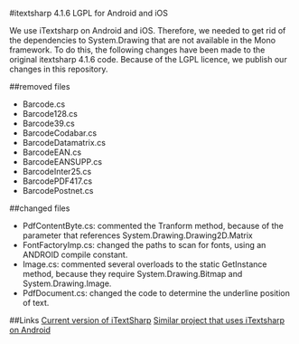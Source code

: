 #itextsharp 4.1.6 LGPL for Android and iOS

We use iTextsharp on Android and iOS. Therefore, we needed to get rid of the dependencies to System.Drawing that are not available in the Mono framework.
To do this, the following changes have been made to the original itextsharp 4.1.6 code. Because of the LGPL licence, we publish our changes in this repository.

##removed files
 - Barcode.cs 
 - Barcode128.cs
 - Barcode39.cs
 - BarcodeCodabar.cs
 - BarcodeDatamatrix.cs
 - BarcodeEAN.cs
 - BarcodeEANSUPP.cs
 - BarcodeInter25.cs
 - BarcodePDF417.cs
 - BarcodePostnet.cs

##changed files
 - PdfContentByte.cs: commented the Tranform method, because of the parameter that references System.Drawing.Drawing2D.Matrix
 - FontFactoryImp.cs: changed the paths to scan for fonts, using an ANDROID compile constant.
 - Image.cs: commented several overloads to the static GetInstance method, because they require System.Drawing.Bitmap and System.Drawing.Image.
 - PdfDocument.cs: changed the code to determine the underline position of text.


##Links
[Current version of iTextSharp](http://itextpdf.com/)
[Similar project that uses iTextsharp on Android](https://github.com/JamieMellway/iTextSharpLGPL-MonoForAndroid)
